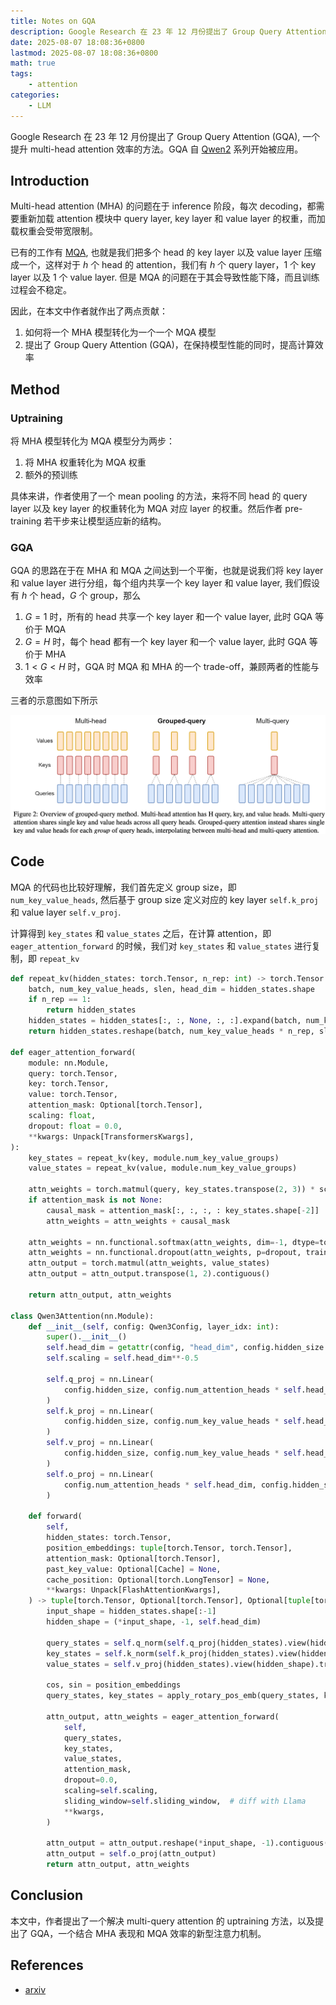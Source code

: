 ```yaml
---
title: Notes on GQA
description: Google Research 在 23 年 12 月份提出了 Group Query Attention (GQA), 一个提升 multi-head attention 效率的方法。GQA 自 [Qwen2](Qwen2.md) 系列开始被应用。
date: 2025-08-07 18:08:36+0800
lastmod: 2025-08-07 18:08:36+0800
math: true
tags: 
    - attention
categories:
    - LLM 
---
```



Google Research 在 23 年 12 月份提出了 Group Query Attention (GQA), 一个提升 multi-head attention 效率的方法。GQA 自 [Qwen2](Qwen2.md) 系列开始被应用。

## Introduction

Multi-head attention (MHA) 的问题在于 inference 阶段，每次 decoding，都需要重新加载 attention 模块中 query layer, key layer 和 value layer 的权重，而加载权重会受带宽限制。

已有的工作有 [MQA](https://maosong.website/p/notes-on-mqa/), 也就是我们把多个 head 的 key layer 以及 value layer 压缩成一个，这样对于 $h$ 个 head 的 attention，我们有 $h$ 个 query layer，$1$ 个 key layer 以及 1 个 value layer. 但是 MQA 的问题在于其会导致性能下降，而且训练过程会不稳定。

因此，在本文中作者就作出了两点贡献：

1. 如何将一个 MHA 模型转化为一个一个 MQA 模型
2. 提出了 Group Query Attention (GQA)，在保持模型性能的同时，提高计算效率

## Method

### Uptraining

将 MHA 模型转化为 MQA 模型分为两步：

1. 将 MHA 权重转化为 MQA 权重
2. 额外的预训练

具体来讲，作者使用了一个 mean pooling 的方法，来将不同 head 的 query layer 以及 key layer 的权重转化为 MQA 对应 layer 的权重。然后作者 pre-training 若干步来让模型适应新的结构。

### GQA

GQA 的思路在于在 MHA 和 MQA 之间达到一个平衡，也就是说我们将 key layer 和 value layer 进行分组，每个组内共享一个 key layer 和 value layer, 我们假设有 $h$ 个 head，$G$ 个 group，那么

1. $G=1$ 时，所有的 head 共享一个 key layer 和一个 value layer, 此时 GQA 等价于 MQA
2. $G=H$ 时，每个 head 都有一个 key layer 和一个 value layer, 此时 GQA 等价于 MHA
3. $1<G<H$ 时，GQA 时 MQA 和 MHA 的一个 trade-off，兼顾两者的性能与效率

三者的示意图如下所示

![Overview of grouped-query methods](MQA_comparison_group_query.png)

## Code

MQA 的代码也比较好理解，我们首先定义 group size，即 `num_key_value_heads`, 然后基于 group size 定义对应的 key layer `self.k_proj` 和 value layer `self.v_proj`.

计算得到 `key_states` 和 `value_states` 之后，在计算 attention，即 `eager_attention_forward` 的时候，我们对 `key_states` 和 `value_states` 进行复制，即 `repeat_kv`

```python
def repeat_kv(hidden_states: torch.Tensor, n_rep: int) -> torch.Tensor:
    batch, num_key_value_heads, slen, head_dim = hidden_states.shape
    if n_rep == 1:
        return hidden_states
    hidden_states = hidden_states[:, :, None, :, :].expand(batch, num_key_value_heads, n_rep, slen, head_dim)
    return hidden_states.reshape(batch, num_key_value_heads * n_rep, slen, head_dim)

def eager_attention_forward(
    module: nn.Module,
    query: torch.Tensor,
    key: torch.Tensor,
    value: torch.Tensor,
    attention_mask: Optional[torch.Tensor],
    scaling: float,
    dropout: float = 0.0,
    **kwargs: Unpack[TransformersKwargs],
):
    key_states = repeat_kv(key, module.num_key_value_groups)
    value_states = repeat_kv(value, module.num_key_value_groups)

    attn_weights = torch.matmul(query, key_states.transpose(2, 3)) * scaling
    if attention_mask is not None:
        causal_mask = attention_mask[:, :, :, : key_states.shape[-2]]
        attn_weights = attn_weights + causal_mask

    attn_weights = nn.functional.softmax(attn_weights, dim=-1, dtype=torch.float32).to(query.dtype)
    attn_weights = nn.functional.dropout(attn_weights, p=dropout, training=module.training)
    attn_output = torch.matmul(attn_weights, value_states)
    attn_output = attn_output.transpose(1, 2).contiguous()

    return attn_output, attn_weights

class Qwen3Attention(nn.Module):
    def __init__(self, config: Qwen3Config, layer_idx: int):
        super().__init__()
        self.head_dim = getattr(config, "head_dim", config.hidden_size // config.num_attention_heads)
        self.scaling = self.head_dim**-0.5

        self.q_proj = nn.Linear(
            config.hidden_size, config.num_attention_heads * self.head_dim, bias=config.attention_bias
        )
        self.k_proj = nn.Linear(
            config.hidden_size, config.num_key_value_heads * self.head_dim, bias=config.attention_bias
        )
        self.v_proj = nn.Linear(
            config.hidden_size, config.num_key_value_heads * self.head_dim, bias=config.attention_bias
        )
        self.o_proj = nn.Linear(
            config.num_attention_heads * self.head_dim, config.hidden_size, bias=config.attention_bias
        )

    def forward(
        self,
        hidden_states: torch.Tensor,
        position_embeddings: tuple[torch.Tensor, torch.Tensor],
        attention_mask: Optional[torch.Tensor],
        past_key_value: Optional[Cache] = None,
        cache_position: Optional[torch.LongTensor] = None,
        **kwargs: Unpack[FlashAttentionKwargs],
    ) -> tuple[torch.Tensor, Optional[torch.Tensor], Optional[tuple[torch.Tensor]]]:
        input_shape = hidden_states.shape[:-1]
        hidden_shape = (*input_shape, -1, self.head_dim)

        query_states = self.q_norm(self.q_proj(hidden_states).view(hidden_shape)).transpose(1, 2)
        key_states = self.k_norm(self.k_proj(hidden_states).view(hidden_shape)).transpose(1, 2)
        value_states = self.v_proj(hidden_states).view(hidden_shape).transpose(1, 2)

        cos, sin = position_embeddings
        query_states, key_states = apply_rotary_pos_emb(query_states, key_states, cos, sin)

        attn_output, attn_weights = eager_attention_forward(
            self,
            query_states,
            key_states,
            value_states,
            attention_mask,
            dropout=0.0,
            scaling=self.scaling,
            sliding_window=self.sliding_window,  # diff with Llama
            **kwargs,
        )

        attn_output = attn_output.reshape(*input_shape, -1).contiguous()
        attn_output = self.o_proj(attn_output)
        return attn_output, attn_weights
```

## Conclusion

本文中，作者提出了一个解决 multi-query attention 的 uptraining 方法，以及提出了 GQA，一个结合 MHA 表现和 MQA 效率的新型注意力机制。

## References

- [arxiv](https://arxiv.org/abs/2305.13245)
